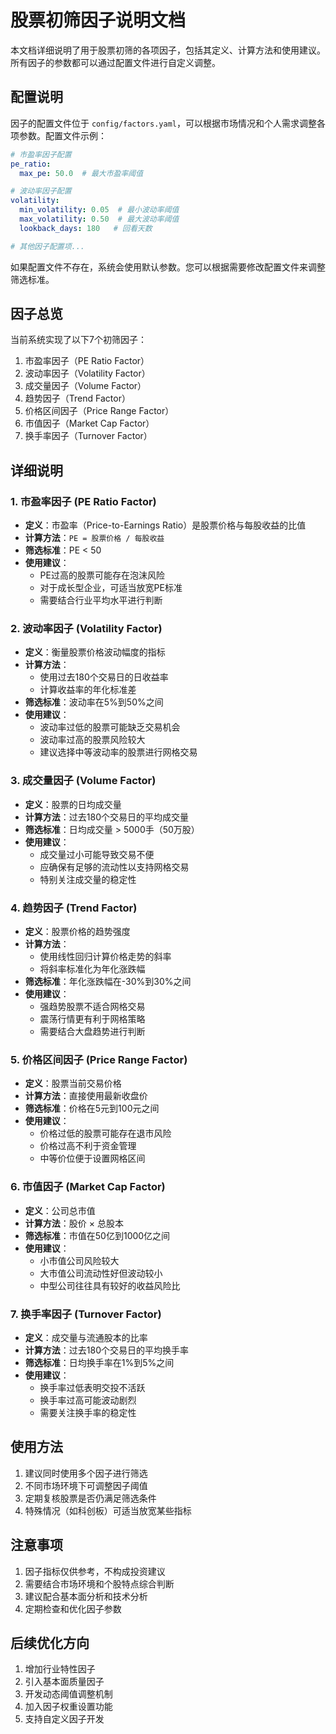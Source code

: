 # 股票初筛因子说明文档

本文档详细说明了用于股票初筛的各项因子，包括其定义、计算方法和使用建议。所有因子的参数都可以通过配置文件进行自定义调整。

## 配置说明

因子的配置文件位于 `config/factors.yaml`，可以根据市场情况和个人需求调整各项参数。配置文件示例：

```yaml
# 市盈率因子配置
pe_ratio:
  max_pe: 50.0  # 最大市盈率阈值

# 波动率因子配置
volatility:
  min_volatility: 0.05  # 最小波动率阈值
  max_volatility: 0.50  # 最大波动率阈值
  lookback_days: 180   # 回看天数

# 其他因子配置项...
```

如果配置文件不存在，系统会使用默认参数。您可以根据需要修改配置文件来调整筛选标准。

## 因子总览

当前系统实现了以下7个初筛因子：

1. 市盈率因子（PE Ratio Factor）
2. 波动率因子（Volatility Factor）
3. 成交量因子（Volume Factor）
4. 趋势因子（Trend Factor）
5. 价格区间因子（Price Range Factor）
6. 市值因子（Market Cap Factor）
7. 换手率因子（Turnover Factor）

## 详细说明

### 1. 市盈率因子 (PE Ratio Factor)

- **定义**：市盈率（Price-to-Earnings Ratio）是股票价格与每股收益的比值
- **计算方法**：`PE = 股票价格 / 每股收益`
- **筛选标准**：PE < 50
- **使用建议**：
  - PE过高的股票可能存在泡沫风险
  - 对于成长型企业，可适当放宽PE标准
  - 需要结合行业平均水平进行判断

### 2. 波动率因子 (Volatility Factor)

- **定义**：衡量股票价格波动幅度的指标
- **计算方法**：
  - 使用过去180个交易日的日收益率
  - 计算收益率的年化标准差
- **筛选标准**：波动率在5%到50%之间
- **使用建议**：
  - 波动率过低的股票可能缺乏交易机会
  - 波动率过高的股票风险较大
  - 建议选择中等波动率的股票进行网格交易

### 3. 成交量因子 (Volume Factor)

- **定义**：股票的日均成交量
- **计算方法**：过去180个交易日的平均成交量
- **筛选标准**：日均成交量 > 5000手（50万股）
- **使用建议**：
  - 成交量过小可能导致交易不便
  - 应确保有足够的流动性以支持网格交易
  - 特别关注成交量的稳定性

### 4. 趋势因子 (Trend Factor)

- **定义**：股票价格的趋势强度
- **计算方法**：
  - 使用线性回归计算价格走势的斜率
  - 将斜率标准化为年化涨跌幅
- **筛选标准**：年化涨跌幅在-30%到30%之间
- **使用建议**：
  - 强趋势股票不适合网格交易
  - 震荡行情更有利于网格策略
  - 需要结合大盘趋势进行判断

### 5. 价格区间因子 (Price Range Factor)

- **定义**：股票当前交易价格
- **计算方法**：直接使用最新收盘价
- **筛选标准**：价格在5元到100元之间
- **使用建议**：
  - 价格过低的股票可能存在退市风险
  - 价格过高不利于资金管理
  - 中等价位便于设置网格区间

### 6. 市值因子 (Market Cap Factor)

- **定义**：公司总市值
- **计算方法**：股价 × 总股本
- **筛选标准**：市值在50亿到1000亿之间
- **使用建议**：
  - 小市值公司风险较大
  - 大市值公司流动性好但波动较小
  - 中型公司往往具有较好的收益风险比

### 7. 换手率因子 (Turnover Factor)

- **定义**：成交量与流通股本的比率
- **计算方法**：过去180个交易日的平均换手率
- **筛选标准**：日均换手率在1%到5%之间
- **使用建议**：
  - 换手率过低表明交投不活跃
  - 换手率过高可能波动剧烈
  - 需要关注换手率的稳定性

## 使用方法

1. 建议同时使用多个因子进行筛选
2. 不同市场环境下可调整因子阈值
3. 定期复核股票是否仍满足筛选条件
4. 特殊情况（如科创板）可适当放宽某些指标

## 注意事项

1. 因子指标仅供参考，不构成投资建议
2. 需要结合市场环境和个股特点综合判断
3. 建议配合基本面分析和技术分析
4. 定期检查和优化因子参数

## 后续优化方向

1. 增加行业特性因子
2. 引入基本面质量因子
3. 开发动态阈值调整机制
4. 加入因子权重设置功能
5. 支持自定义因子开发
